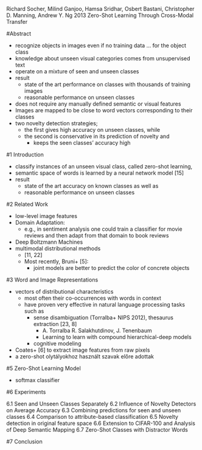 Richard Socher, Milind Ganjoo, Hamsa Sridhar, Osbert Bastani, Christopher D. Manning, Andrew Y. Ng
2013
Zero-Shot Learning Through Cross-Modal Transfer

#Abstract

* recognize objects in images even if no training data ... for the object class
* knowledge about unseen visual categories comes from unsupervised text
* operate on a mixture of seen and unseen classes
* result
  * state of the art performance on classes with thousands of training images
  * reasonable performance on unseen classes
* does not require any manually defined semantic or visual features
* Images are mapped to be close to word vectors corresponding to their classes
* two novelty detection strategies;
  * the first gives high accuracy on unseen classes, while
  * the second is conservative in its prediction of novelty and
    * keeps the seen classes’ accuracy high

#1 Introduction

* classify instances of an unseen visual class, called zero-shot learning,
* semantic space of words is learned by a neural network model [15]
* result
  * state of the art accuracy on known classes as well as
  * reasonable performance on unseen classes

#2 Related Work

* low-level image features
* Domain Adaptation:
  * e.g., in sentiment analysis one could train a classifier for movie reviews
    and then adapt from that domain to book reviews
* Deep Boltzmann Machines
* multimodal distributional methods
  * [11, 22]
  * Most recently, Bruni+ [5]:
    * joint models are better to predict the color of concrete objects

#3 Word and Image Representations

* vectors of distributional characteristics
  * most often their co-occurrences with words in context
  * have proven very effective in natural language processing tasks such as
    * sense disambiguation (Torralba+ NIPS 2012), thesaurus extraction [23, 8]
      * A. Torralba R. Salakhutdinov, J. Tenenbaum
      * Learning to learn with compound hierarchical-deep models
    * cognitive modeling
* Coates+ [6] to extract image features from raw pixels
* a zero-shot olytályokhoz használt szavak előre adottak

#5 Zero-Shot Learning Model

* softmax classifier

#6 Experiments

6.1 Seen and Unseen Classes Separately
6.2 Influence of Novelty Detectors on Average Accuracy
6.3 Combining predictions for seen and unseen classes
6.4 Comparison to attribute-based classification
6.5 Novelty detection in original feature space
6.6 Extension to CIFAR-100 and Analysis of Deep Semantic Mapping
6.7 Zero-Shot Classes with Distractor Words

#7 Conclusion
